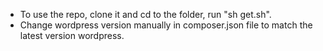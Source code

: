 * To use the repo, clone it and cd to the folder, run "sh get.sh".
* Change wordpress version manually in composer.json file to match the latest version wordpress.

